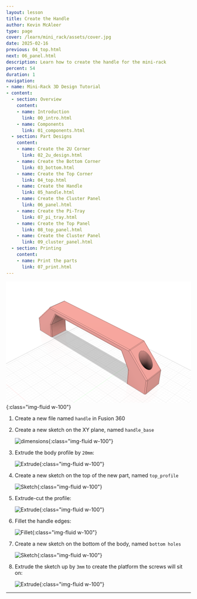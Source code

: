 ```yaml
---
layout: lesson
title: Create the Handle
author: Kevin McAleer
type: page
cover: /learn/mini_rack/assets/cover.jpg
date: 2025-02-16
previous: 04_top.html
next: 06_panel.html
description: Learn how to create the handle for the mini-rack
percent: 54
duration: 1
navigation:
- name: Mini-Rack 3D Design Tutorial
- content:
  - section: Overview
    content:
    - name: Introduction
      link: 00_intro.html
    - name: Components
      link: 01_components.html
  - section: Part Designs
    content:
    - name: Create the 2U Corner
      link: 02_2u_design.html
    - name: Create the Bottom Corner
      link: 03_bottom.html
    - name: Create the Top Corner
      link: 04_top.html
    - name: Create the Handle
      link: 05_handle.html
    - name: Create the Cluster Panel
      link: 06_panel.html
    - name: Create the Pi-Tray
      link: 07_pi_tray.html
    - name: Create the Top Panel
      link: 08_top_panel.html
    - name: Create the Cluster Panel
      link: 09_cluster_panel.html
  - section: Printing
    content:
    - name: Print the parts
      link: 07_print.html
---
```



![Handle Design](assets/handle_design.png){:class="img-fluid w-100"}

1. Create a new file named `handle` in Fusion 360

1. Create a new sketch on the XY plane, named `handle_base`

    ![dimensions](/learn/mini_rack/assets/handle_01_sketch.png){:class="img-fluid w-100"}

1. Extrude the body profile by `20mm`:

    ![Extrude](/learn/mini_rack/assets/handle_02_extrude.png){:class="img-fluid w-100"}

1. Create a new sketch on the top of the new part, named `top_profile`

    ![Sketch](/learn/mini_rack/assets/handle_03_sketch.png){:class="img-fluid w-100"}

1. Extrude-cut the profile:

    ![Extrude](/learn/mini_rack/assets/handle_04_extrude.png){:class="img-fluid w-100"}

1. Fillet the handle edges:

    ![Fillet](/learn/mini_rack/assets/handle_05_fillet.png){:class="img-fluid w-100"}

1. Create a new sketch on the bottom of the body, named `bottom holes`

    ![Sketch](/learn/mini_rack/assets/handle_06_sketch.png){:class="img-fluid w-100"}

1. Extrude the sketch up by `3mm` to create the platform the screws will sit on:

    ![Extrude](/learn/mini_rack/assets/handle_07_extrude.png){:class="img-fluid w-100"}

---
